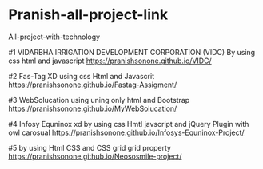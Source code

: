 # Pranish-all-project-link
All-project-with-technology 

#1 VIDARBHA IRRIGATION DEVELOPMENT CORPORATION (VIDC) By using css html and javascript 
https://pranishsonone.github.io/VIDC/

#2 Fas-Tag XD using css Html and Javascrit 
https://pranishsonone.github.io/Fastag-Assigment/

#3 WebSolucation using uning only html and  Bootstrap
https://pranishsonone.github.io/MyWebSolucation/

#4 Infosy Equninox xd by using css Hmtl javscript and  jQuery Plugin  with owl carosual 
https://pranishsonone.github.io/Infosys-Equninox-Project/

#5 by using Html CSS and CSS grid grid property
https://pranishsonone.github.io/Neososmile-project/

